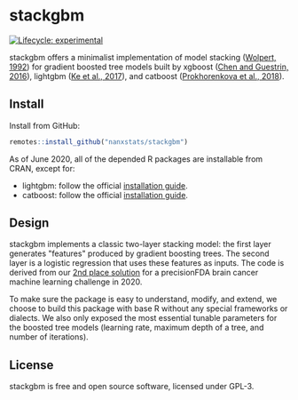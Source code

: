 # stackgbm

[![Lifecycle: experimental](https://img.shields.io/badge/lifecycle-experimental-orange.svg)](https://www.tidyverse.org/lifecycle/#experimental)

stackgbm offers a minimalist implementation of model stacking ([Wolpert, 1992](https://doi.org/10.1016/S0893-6080(05)80023-1)) for gradient boosted tree models built by xgboost ([Chen and Guestrin, 2016](https://doi.org/10.1145/2939672.2939785)), lightgbm ([Ke et al., 2017](https://papers.nips.cc/paper/6907-lightgbm-a-highly-efficient-gradient-boosting-decision)), and catboost ([Prokhorenkova et al., 2018](https://papers.nips.cc/paper/7898-catboost-unbiased-boosting-with-categorical-features)).

## Install

Install from GitHub:

```r
remotes::install_github("nanxstats/stackgbm")
```

As of June 2020, all of the depended R packages are installable from CRAN, except for:

- lightgbm: follow the official [installation guide](https://github.com/microsoft/LightGBM/tree/master/R-package).
- catboost: follow the official [installation guide](https://catboost.ai/docs/concepts/r-installation.html).

## Design

stackgbm implements a classic two-layer stacking model: the first layer generates "features" produced by gradient boosting trees. The second layer is a logistic regression that uses these features as inputs. The code is derived from our [2nd place solution](https://github.com/nanxstats/bcpm-msaenet) for a precisionFDA brain cancer machine learning challenge in 2020.

To make sure the package is easy to understand, modify, and extend, we choose to build this package with base R without any special frameworks or dialects. We also only exposed the most essential tunable parameters for the boosted tree models (learning rate, maximum depth of a tree, and number of iterations).

## License

stackgbm is free and open source software, licensed under GPL-3.
